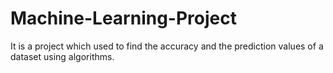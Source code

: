 # Machine-Learning-Project
It is a project which used to find the accuracy and the prediction values of a dataset using algorithms.
